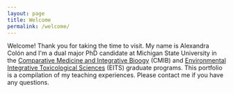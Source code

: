 ```yaml
---
layout: page
title: Welcome
permalink: /welcome/
---
```


Welcome!
Thank you for taking the time to visit. My name is Alexandra Colón and I'm a dual major PhD candidate at Michigan State University in the [Comparative Medicine and Integrative Bioogy](http://cvm.msu.edu/future-students/graduate-programs/cmib) (CMIB) and [Environmental Integrative Toxicological Sciences](http://cit.msu.edu/training/doctoral_program.html) (EITS) graduate programs. This portfolio is a compilation of my teaching experiences. Please contact me if you have any questions. 
